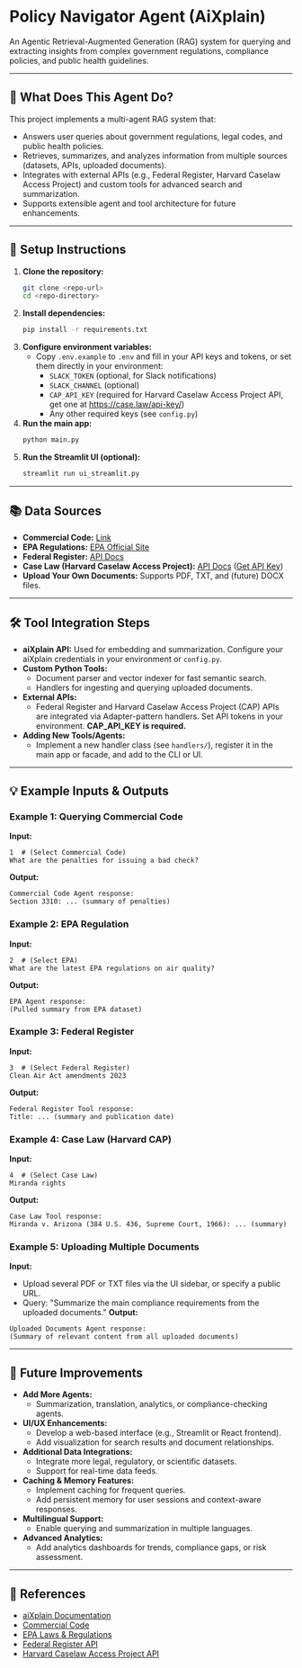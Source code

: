 # Policy Navigator Agent (AiXplain)

An Agentic Retrieval-Augmented Generation (RAG) system for querying and extracting insights from complex government regulations, compliance policies, and public health guidelines.

---

## 🧠 What Does This Agent Do?

This project implements a multi-agent RAG system that:
- Answers user queries about government regulations, legal codes, and public health policies.
- Retrieves, summarizes, and analyzes information from multiple sources (datasets, APIs, uploaded documents).
- Integrates with external APIs (e.g., Federal Register, Harvard Caselaw Access Project) and custom tools for advanced search and summarization.
- Supports extensible agent and tool architecture for future enhancements.

---

## 🚀 Setup Instructions

1. **Clone the repository:**
   ```bash
   git clone <repo-url>
   cd <repo-directory>
   ```
2. **Install dependencies:**
   ```bash
   pip install -r requirements.txt
   ```
3. **Configure environment variables:**
   - Copy `.env.example` to `.env` and fill in your API keys and tokens, or set them directly in your environment:
     - `SLACK_TOKEN` (optional, for Slack notifications)
     - `SLACK_CHANNEL` (optional)
     - `CAP_API_KEY` (required for Harvard Caselaw Access Project API, get one at https://case.law/api-key/)
     - Any other required keys (see `config.py`)
4. **Run the main app:**
   ```bash
   python main.py
   ```
5. **Run the Streamlit UI (optional):**
   ```bash
   streamlit run ui_streamlit.py
   ```

---

## 📚 Data Sources

- **Commercial Code:** [Link](https://leginfo.legislature.ca.gov/faces/codesTOCSelected.xhtml?tocCode=COM&tocTitle=+Commercial+Code+-+COM)
- **EPA Regulations:** [EPA Official Site](https://www.epa.gov/laws-regulations)
- **Federal Register:** [API Docs](https://www.federalregister.gov/developers/documentation/api/v1)
- **Case Law (Harvard Caselaw Access Project):** [API Docs](https://case.law/api/) ([Get API Key](https://case.law/api-key/))
- **Upload Your Own Documents:** Supports PDF, TXT, and (future) DOCX files.

---

## 🛠️ Tool Integration Steps

- **aiXplain API:** Used for embedding and summarization. Configure your aiXplain credentials in your environment or `config.py`.
- **Custom Python Tools:**
  - Document parser and vector indexer for fast semantic search.
  - Handlers for ingesting and querying uploaded documents.
- **External APIs:**
  - Federal Register and Harvard Caselaw Access Project (CAP) APIs are integrated via Adapter-pattern handlers. Set API tokens in your environment. **CAP_API_KEY is required.**
- **Adding New Tools/Agents:**
  - Implement a new handler class (see `handlers/`), register it in the main app or facade, and add to the CLI or UI.

---

## 💡 Example Inputs & Outputs

### Example 1: Querying Commercial Code
**Input:**
```
1  # (Select Commercial Code)
What are the penalties for issuing a bad check?
```
**Output:**
```
Commercial Code Agent response:
Section 3310: ... (summary of penalties)
```

### Example 2: EPA Regulation
**Input:**
```
2  # (Select EPA)
What are the latest EPA regulations on air quality?
```
**Output:**
```
EPA Agent response:
(Pulled summary from EPA dataset)
```

### Example 3: Federal Register
**Input:**
```
3  # (Select Federal Register)
Clean Air Act amendments 2023
```
**Output:**
```
Federal Register Tool response:
Title: ... (summary and publication date)
```

### Example 4: Case Law (Harvard CAP)
**Input:**
```
4  # (Select Case Law)
Miranda rights
```
**Output:**
```
Case Law Tool response:
Miranda v. Arizona (384 U.S. 436, Supreme Court, 1966): ... (summary)
```

### Example 5: Uploading Multiple Documents
**Input:**
- Upload several PDF or TXT files via the UI sidebar, or specify a public URL.
- Query: "Summarize the main compliance requirements from the uploaded documents."
**Output:**
```
Uploaded Documents Agent response:
(Summary of relevant content from all uploaded documents)
```

---

## 🔮 Future Improvements

- **Add More Agents:**
  - Summarization, translation, analytics, or compliance-checking agents.
- **UI/UX Enhancements:**
  - Develop a web-based interface (e.g., Streamlit or React frontend).
  - Add visualization for search results and document relationships.
- **Additional Data Integrations:**
  - Integrate more legal, regulatory, or scientific datasets.
  - Support for real-time data feeds.
- **Caching & Memory Features:**
  - Implement caching for frequent queries.
  - Add persistent memory for user sessions and context-aware responses.
- **Multilingual Support:**
  - Enable querying and summarization in multiple languages.
- **Advanced Analytics:**
  - Add analytics dashboards for trends, compliance gaps, or risk assessment.

---

## 📖 References
- [aiXplain Documentation](https://docs.aixplain.com/)
- [Commercial Code](https://leginfo.legislature.ca.gov/faces/codesTOCSelected.xhtml?tocCode=COM&tocTitle=+Commercial+Code+-+COM)
- [EPA Laws & Regulations](https://www.epa.gov/laws-regulations)
- [Federal Register API](https://www.federalregister.gov/developers/documentation/api/v1)
- [Harvard Caselaw Access Project API](https://case.law/api/) 